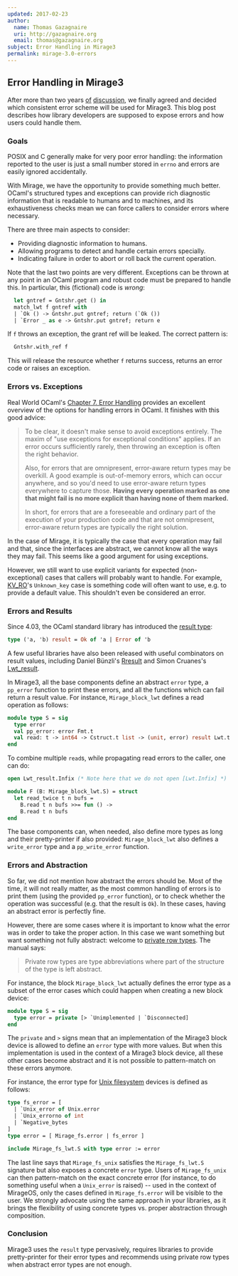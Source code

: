 ```yaml
---
updated: 2017-02-23
author:
  name: Thomas Gazagnaire
  uri: http://gazagnaire.org
  email: thomas@gazagnaire.org
subject: Error Handling in Mirage3
permalink: mirage-3.0-errors
---
```


## Error Handling in Mirage3

After more than two years
[of](https://lists.xenproject.org/archives/html/mirageos-devel/2014-07/msg00069.html)
[discussion](https://github.com/mirage/mirage-www/pull/274), we
finally agreed and decided which consistent error scheme will be used
for Mirage3. This blog post describes how library developers are
supposed to expose errors and how users could handle them.

### Goals

POSIX and C generally make for very poor error handling: the
information reported to the user is just a small number stored in
`errno` and errors are easily ignored accidentally.

With Mirage, we have the opportunity to provide something much better.
OCaml's structured types and exceptions can provide rich diagnostic
information that is readable to humans and to machines, and its
exhaustiveness checks mean we can force callers to consider errors
where necessary.

There are three main aspects to consider:

- Providing diagnostic information to humans.
- Allowing programs to detect and handle certain errors specially.
- Indicating failure in order to abort or roll back the current operation.

Note that the last two points are very different. Exceptions can be
thrown at any point in an OCaml program and robust code must be
prepared to handle this. In particular, this (fictional) code is
*wrong*:

```ocaml
  let gntref = Gntshr.get () in
  match_lwt f gntref with
  | `Ok () -> Gntshr.put gntref; return (`Ok ())
  | `Error _ as e -> Gntshr.put gntref; return e
```

If `f` throws an exception, the grant ref will be leaked.
The correct pattern is:

```ocaml
  Gntshr.with_ref f
```

This will release the resource whether `f` returns success, returns an
error code or raises an exception.

### Errors vs. Exceptions

Real World OCaml's [Chapter 7. Error Handling](https://realworldocaml.org/v1/en/html/error-handling.html)
provides an excellent overview of the options for handling errors in OCaml. It
finishes with this good advice:

> To be clear, it doesn't make sense to avoid exceptions entirely. The
> maxim of "use exceptions for exceptional conditions" applies. If an
> error occurs sufficiently rarely, then throwing an exception is often
> the right behavior.
>
> Also, for errors that are omnipresent, error-aware return types may
> be overkill. A good example is out-of-memory errors, which can occur
> anywhere, and so you'd need to use error-aware return types
> everywhere to capture those.  **Having every operation marked as one
> that might fail is no more explicit than having none of them
> marked.**
>
> In short, for errors that are a foreseeable and ordinary part of the
> execution of your production code and that are not omnipresent,
> error-aware return types are typically the right solution.

In the case of Mirage, it is typically the case that every operation
may fail and that, since the interfaces are abstract, we cannot know
all the ways they may fail. This seems like a good argument for using
exceptions.

However, we still want to use explicit variants for expected
(non-exceptional) cases that callers will probably want to handle.
For example,
[KV_RO](https://mirage.github.io/mirage-kv/Mirage_kv.html#TYPEerror)'s
`Unknown_key` case is something code will often want to use, e.g. to
provide a default value. This shouldn't even be considered an error.

### Errors and Results

Since 4.03, the OCaml standard library has introduced the
[result
type](https://caml.inria.fr/pub/docs/manual-ocaml/libref/Pervasives.html#TYPEresult):

```ocaml
type ('a, 'b) result = Ok of 'a | Error of 'b
```

A few useful libraries have also been released with useful
combinators on result values, including Daniel Bünzli's
[Rresult](http://erratique.ch/software/rresult/doc) and
Simon Cruanes's [Lwt_result](https://github.com/ocsigen/lwt/blob/master/src/core/lwt_result.mli).

In Mirage3, all the base components define an abstract `error` type, a
`pp_error` function to print these errors, and all the functions which
can fail return a result value. For instance, `Mirage_block_lwt`
defines a read operation as follows:

```ocaml
module type S = sig
  type error
  val pp_error: error Fmt.t
  val read: t -> int64 -> Cstruct.t list -> (unit, error) result Lwt.t
end
```

To combine multiple `read`s, while propagating read errors to the
caller, one can do:

```ocaml
open Lwt_result.Infix (* Note here that we do not open [Lwt.Infix] *)

module F (B: Mirage_block_lwt.S) = struct
  let read_twice t n bufs =
    B.read t n bufs >>= fun () ->
    B.read t n bufs
end
```

The base components can, when needed, also define more types
as long and their pretty-printer if also provided: `Mirage_block_lwt`
also defines a `write_error` type and a `pp_write_error` function.

### Errors and Abstraction

So far, we did not mention how abstract the errors should be. Most of
the time, it will not really matter, as the most common handling of
errors is to print them (using the provided `pp_error` function), or
to check whether the operation was successful (e.g. that the result is
`Ok`). In these cases, having an abstract error is perfectly fine.

However, there are some cases where it is important to know what
the error was in order to take the proper action. In this case we want
something but want something not fully abstract: welcome to [private
row
types](https://caml.inria.fr/pub/docs/manual-ocaml/extn.html#sec222).
The manual says:

> Private row types are type abbreviations where part of the structure
> of the type is left abstract.

For instance, the block `Mirage_block_lwt` actually defines the error
type as a subset of the error cases which could happen when creating a
new block device:

```ocaml
module type S = sig
  type error = private [> `Unimplemented | `Disconnected]
end
```

The `private` and `>` signs mean that an implementation of the Mirage3
block device is allowed to define an `error` type with more
values. But when this implementation is used in the context of a
Mirage3 block device, all these other cases become abstract and it is
not possible to pattern-match on these errors anymore.

For instance, the error type for [Unix
filesystem](https://github.com/mirage/mirage-fs-unix) devices is
defined as follows:

```ocaml
type fs_error = [
  | `Unix_error of Unix.error
  | `Unix_errorno of int
  | `Negative_bytes
]
type error = [ Mirage_fs.error | fs_error ]

include Mirage_fs_lwt.S with type error := error
```

The last line says that `Mirage_fs_unix` satisfies the
`Mirage_fs_lwt.S` signature but also exposes a concrete `error`
type. Users of `Mirage_fs_unix` can then pattern-match on the exact
concrete error (for instance, to do something useful when a
`Unix_error` is raised) -- used in the context of MirageOS, only the
cases defined in `Mirage_fs.error` will be visible to the user. We
strongly advocate using the same approach in your libraries, as it
brings the flexibility of using concrete types vs. proper abstraction
through composition.

### Conclusion

Mirage3 uses the `result` type pervasively, requires libraries to
provide pretty-printer for their error types and recommends using
private row types when abstract error types are not enough.

